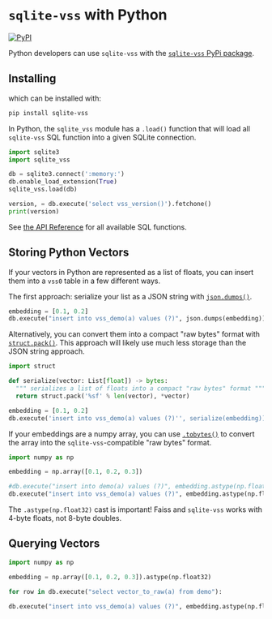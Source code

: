 # `sqlite-vss` with Python

[![PyPI](https://img.shields.io/pypi/v/sqlite-vss.svg?color=blue&logo=python&logoColor=white)](https://pypi.org/project/sqlite-vss/)

Python developers can use `sqlite-vss` with the [`sqlite-vss` PyPi package](https://pypi.org/project/sqlite-vss/).

## Installing

which can be installed with:

```bash
pip install sqlite-vss
```

In Python, the `sqlite_vss` module has a `.load()` function that will load all `sqlite-vss` SQL function into a given SQLite connection.

```python
import sqlite3
import sqlite_vss

db = sqlite3.connect(':memory:')
db.enable_load_extension(True)
sqlite_vss.load(db)

version, = db.execute('select vss_version()').fetchone()
print(version)
```

See [the API Reference](./api-reference) for all available SQL functions.

## Storing Python Vectors

If your vectors in Python are represented as a list of floats, you can insert them into a `vss0` table in a few different ways.

The first approach: serialize your list as a JSON string with [`json.dumps()`](https://docs.python.org/3/library/json.html#json.dumps).

```python
embedding = [0.1, 0.2]
db.execute("insert into vss_demo(a) values (?)", json.dumps(embedding))
```

Alternatively, you can convert them into a compact "raw bytes" format with [`struct.pack()`](https://docs.python.org/3/library/struct.html#struct.pack). This approach will likely use much less storage than the JSON string approach.

```python
import struct

def serialize(vector: List[float]) -> bytes:
  """ serializes a list of floats into a compact "raw bytes" format """
  return struct.pack('%sf' % len(vector), *vector)

embedding = [0.1, 0.2]
db.execute('insert into vss_demo(a) values (?)'', serialize(embedding))
```

If your embeddings are a numpy array, you can use [`.tobytes()`](https://numpy.org/doc/stable/reference/generated/numpy.ndarray.tobytes.html) to convert the array into the `sqlite-vss`-compatible "raw bytes" format.

```python
import numpy as np

embedding = np.array([0.1, 0.2, 0.3])

#db.execute("insert into demo(a) values (?)", embedding.astype(np.float32).tobytes())
db.execute("insert into vss_demo(a) values (?)", embedding.astype(np.float32).tobytes())
```

The `.astype(np.float32)` cast is important! Faiss and `sqlite-vss` works with 4-byte floats, not 8-byte doubles.

## Querying Vectors

```python
import numpy as np

embedding = np.array([0.1, 0.2, 0.3]).astype(np.float32)

for row in db.execute("select vector_to_raw(a) from demo"):

db.execute("insert into vss_demo(a) values (?)", embedding.astype(np.float32).tobytes())
```
